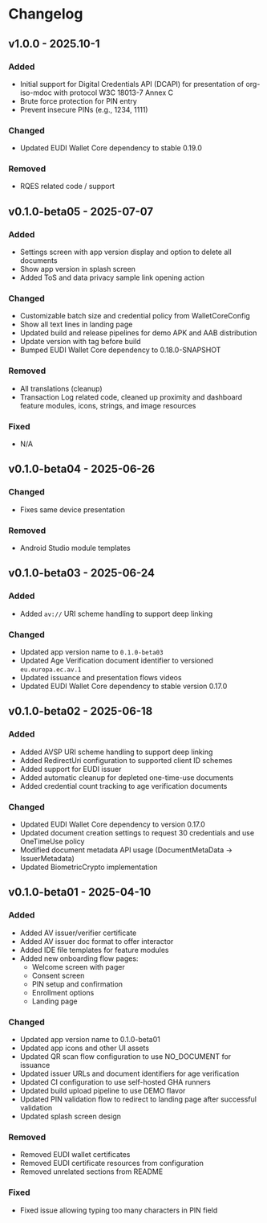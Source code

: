 # Changelog

## v1.0.0 - 2025.10-1

### Added

- Initial support for Digital Credentials API (DCAPI) for presentation of org-iso-mdoc with protocol W3C 18013-7 Annex C
- Brute force protection for PIN entry
- Prevent insecure PINs (e.g., 1234, 1111)

### Changed

- Updated EUDI Wallet Core dependency to stable 0.19.0

### Removed

- RQES related code / support


## v0.1.0-beta05 - 2025-07-07

### Added

- Settings screen with app version display and option to delete all documents
- Show app version in splash screen
- Added ToS and data privacy sample link opening action

### Changed

- Customizable batch size and credential policy from WalletCoreConfig
- Show all text lines in landing page
- Updated build and release pipelines for demo APK and AAB distribution
- Update version with tag before build
- Bumped EUDI Wallet Core dependency to 0.18.0-SNAPSHOT

### Removed

- All translations (cleanup)
- Transaction Log related code, cleaned up proximity and dashboard feature modules, icons, strings,
  and image resources

### Fixed

- N/A

## v0.1.0-beta04 - 2025-06-26

### Changed

- Fixes same device presentation

### Removed

- Android Studio module templates

## v0.1.0-beta03 - 2025-06-24

### Added

- Added `av://` URI scheme handling to support deep linking

### Changed

- Updated app version name to `0.1.0-beta03`
- Updated Age Verification document identifier to versioned `eu.europa.ec.av.1`
- Updated issuance and presentation flows videos
- Updated EUDI Wallet Core dependency to stable version 0.17.0

## v0.1.0-beta02 - 2025-06-18

### Added

- Added AVSP URI scheme handling to support deep linking
- Added RedirectUri configuration to supported client ID schemes
- Added support for EUDI issuer
- Added automatic cleanup for depleted one-time-use documents
- Added credential count tracking to age verification documents

### Changed

- Updated EUDI Wallet Core dependency to version 0.17.0
- Updated document creation settings to request 30 credentials and use OneTimeUse policy
- Modified document metadata API usage (DocumentMetaData → IssuerMetadata)
- Updated BiometricCrypto implementation

## v0.1.0-beta01 - 2025-04-10

### Added

- Added AV issuer/verifier certificate
- Added AV issuer doc format to offer interactor
- Added IDE file templates for feature modules
- Added new onboarding flow pages:
  - Welcome screen with pager
  - Consent screen
  - PIN setup and confirmation
  - Enrollment options
  - Landing page

### Changed

- Updated app version name to 0.1.0-beta01
- Updated app icons and other UI assets
- Updated QR scan flow configuration to use NO_DOCUMENT for issuance
- Updated issuer URLs and document identifiers for age verification
- Updated CI configuration to use self-hosted GHA runners
- Updated build upload pipeline to use DEMO flavor
- Updated PIN validation flow to redirect to landing page after successful validation
- Updated splash screen design

### Removed

- Removed EUDI wallet certificates
- Removed EUDI certificate resources from configuration
- Removed unrelated sections from README

### Fixed

- Fixed issue allowing typing too many characters in PIN field
